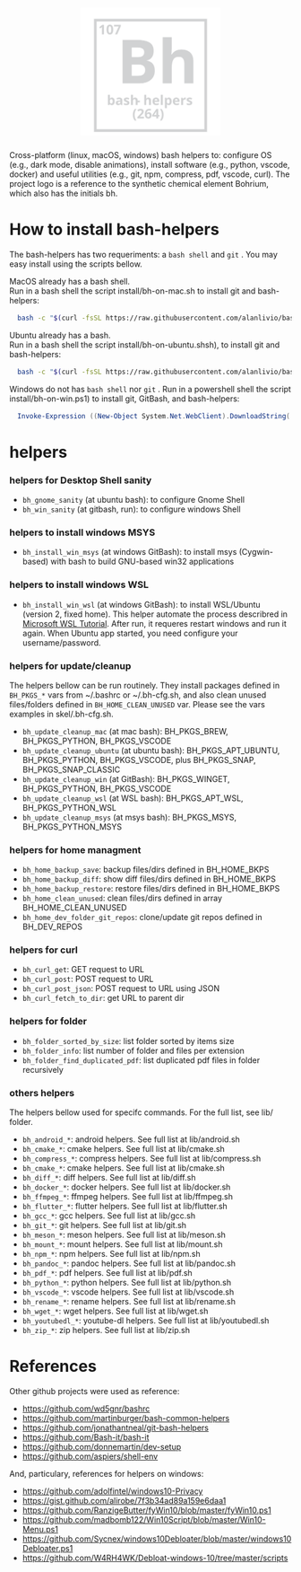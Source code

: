 <h1 align="center"><img src="website/static/logo.svg" width="250"/></h1>

Cross-platform (linux, macOS, windows) bash helpers to: configure OS (e.g., dark mode, disable animations), install software (e.g., python, vscode, docker) and useful utilities (e.g., git, npm, compress, pdf, vscode, curl).
The project logo is a reference to the synthetic chemical element Bohrium, which also has the initials bh.

# How to install bash-helpers

The bash-helpers has two requeriments: a `bash shell` and `git` . You may easy install using the scripts bellow.

MacOS already has a bash shell.  
Run in a bash shell the script install/bh-on-mac.sh to install git and bash-helpers:

```bash
  bash -c "$(curl -fsSL https://raw.githubusercontent.com/alanlivio/bash-helpers/master/install/bh-on-mac.sh)"
```

Ubuntu already has a bash.  
Run in a bash shell the script install/bh-on-ubuntu.shsh), to install git and bash-helpers:

```bash
  bash -c "$(curl -fsSL https://raw.githubusercontent.com/alanlivio/bash-helpers/master/install/bh-on-ubuntu.sh)"
```

Windows do not has `bash shell` nor `git` .
Run in a powershell shell the script install/bh-on-win.ps1) to install git, GitBash, and bash-helpers:

```powershell
  Invoke-Expression ((New-Object System.Net.WebClient).DownloadString('https://raw.githubusercontent.com/alanlivio/bash-helpers/master/install/bh-on-win.ps1'))
```

# helpers

### helpers for Desktop Shell sanity

* `bh_gnome_sanity` (at ubuntu bash): to configure Gnome Shell
* `bh_win_sanity` (at gitbash, run): to configure windows Shell

### helpers to install windows MSYS

* `bh_install_win_msys` (at windows GitBash): to install msys (Cygwin-based) with bash to build GNU-based win32 applications

### helpers to install windows WSL

* `bh_install_win_wsl` (at windows GitBash): to install WSL/Ubuntu (version 2, fixed home). This helper automate the process describred in [Microsoft WSL Tutorial](https://docs.microsoft.com/en-us/windows/wsl/wsl2-install). After run, it requeres restart windows and run it again. When Ubuntu app started, you need configure your username/password.

### helpers for update/cleanup

The helpers bellow can be run routinely. They install packages defined in `BH_PKGS_*` vars from ~/.bashrc or ~/.bh-cfg.sh, and also clean unused files/folders defined in `BH_HOME_CLEAN_UNUSED` var. Please see the vars examples in skel/.bh-cfg.sh.

* `bh_update_cleanup_mac` (at mac bash): BH_PKGS_BREW, BH_PKGS_PYTHON, BH_PKGS_VSCODE
* `bh_update_cleanup_ubuntu` (at ubuntu bash): BH_PKGS_APT_UBUNTU, BH_PKGS_PYTHON, BH_PKGS_VSCODE, plus BH_PKGS_SNAP, BH_PKGS_SNAP_CLASSIC
* `bh_update_cleanup_win` (at GitBash): BH_PKGS_WINGET, BH_PKGS_PYTHON, BH_PKGS_VSCODE
* `bh_update_cleanup_wsl` (at WSL bash): BH_PKGS_APT_WSL, BH_PKGS_PYTHON_WSL
* `bh_update_cleanup_msys` (at msys bash): BH_PKGS_MSYS, BH_PKGS_PYTHON_MSYS

### helpers for home managment

* `bh_home_backup_save`: backup files/dirs defined in BH_HOME_BKPS
* `bh_home_backup_diff`: show diff files/dirs defined in BH_HOME_BKPS
* `bh_home_backup_restore`: restore files/dirs defined in BH_HOME_BKPS
* `bh_home_clean_unused`: clean files/dirs defined in array BH_HOME_CLEAN_UNUSED
* `bh_home_dev_folder_git_repos`: clone/update git repos defined in BH_DEV_REPOS

### helpers for curl

* `bh_curl_get`: GET request to URL
* `bh_curl_post`: POST request to URL
* `bh_curl_post_json`: POST request to URL using JSON
* `bh_curl_fetch_to_dir`: get URL to parent dir

### helpers for folder

* `bh_folder_sorted_by_size`: list folder sorted by items size
* `bh_folder_info`: list number of folder and files per extension
* `bh_folder_find_duplicated_pdf`: list duplicated pdf files in folder recursively

### others helpers

The helpers bellow used for specifc commands. For the full list, see lib/ folder.

* `bh_android_*`: android helpers. See full list at lib/android.sh
* `bh_cmake_*`: cmake helpers. See full list at lib/cmake.sh
* `bh_compress_*`: compress helpers. See full list at lib/compress.sh
* `bh_cmake_*`: cmake helpers. See full list at lib/cmake.sh
* `bh_diff_*`: diff helpers. See full list at lib/diff.sh
* `bh_docker_*`: docker helpers. See full list at lib/docker.sh
* `bh_ffmpeg_*`: ffmpeg helpers. See full list at lib/ffmpeg.sh
* `bh_flutter_*`: flutter helpers. See full list at lib/flutter.sh
* `bh_gcc_*`: gcc helpers. See full list at lib/gcc.sh
* `bh_git_*`: git helpers. See full list at lib/git.sh
* `bh_meson_*`: meson helpers. See full list at lib/meson.sh
* `bh_mount_*`: mount helpers. See full list at lib/mount.sh
* `bh_npm_*`: npm helpers. See full list at lib/npm.sh
* `bh_pandoc_*`: pandoc helpers. See full list at lib/pandoc.sh
* `bh_pdf_*`: pdf helpers. See full list at lib/pdf.sh
* `bh_python_*`: python helpers. See full list at lib/python.sh
* `bh_vscode_*`: vscode helpers. See full list at lib/vscode.sh
* `bh_rename_*`: rename helpers. See full list at lib/rename.sh
* `bh_wget_*`: wget helpers. See full list at lib/wget.sh
* `bh_youtubedl_*`: youtube-dl helpers. See full list at lib/youtubedl.sh
* `bh_zip_*`: zip helpers. See full list at lib/zip.sh

# References

Other github projects were used as reference:

* https://github.com/wd5gnr/bashrc
* https://github.com/martinburger/bash-common-helpers
* https://github.com/jonathantneal/git-bash-helpers
* https://github.com/Bash-it/bash-it
* https://github.com/donnemartin/dev-setup
* https://github.com/aspiers/shell-env

And, particulary, references for helpers on windows:

* https://github.com/adolfintel/windows10-Privacy
* https://gist.github.com/alirobe/7f3b34ad89a159e6daa1
* https://github.com/RanzigeButter/fyWin10/blob/master/fyWin10.ps1
* https://github.com/madbomb122/Win10Script/blob/master/Win10-Menu.ps1
* https://github.com/Sycnex/windows10Debloater/blob/master/windows10Debloater.ps1
* https://github.com/W4RH4WK/Debloat-windows-10/tree/master/scripts
